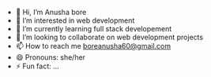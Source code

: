 - 👋 Hi, I’m Anusha bore
- 👀 I’m interested in web development
- 🌱 I’m currently learning full stack developement 
- 💞️ I’m looking to collaborate on web development projects 
- 📫 How to reach me boreanusha60@gmail.com
- 😄 Pronouns: she/her
- ⚡ Fun fact: ...

<!---
Anushabore60/Anushabore60 is a ✨ special ✨ repository because its `README.md` (this file) appears on your GitHub profile.
You can click the Preview link to take a look at your changes.
--->
